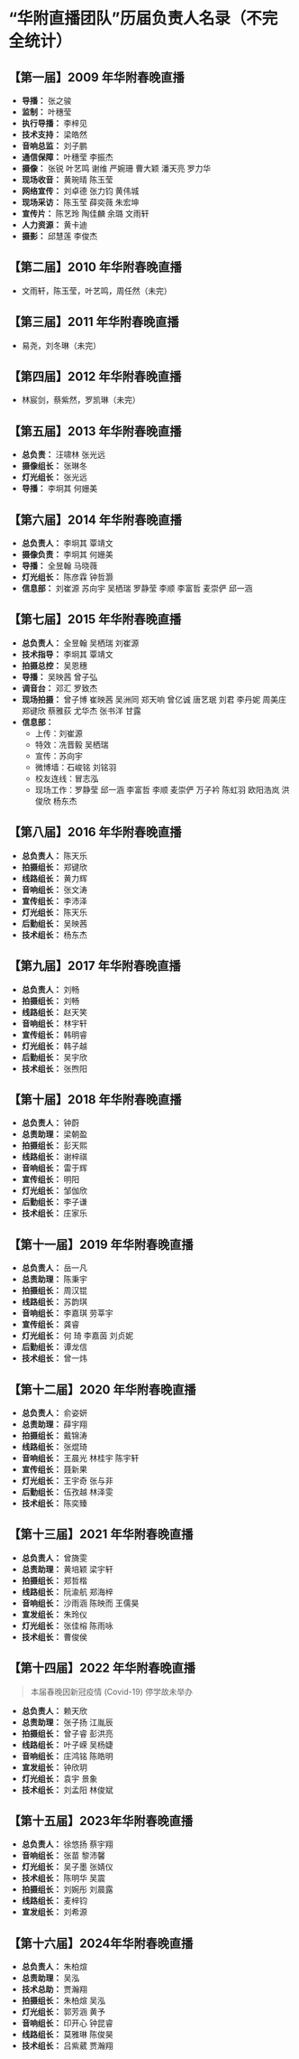# “华附直播团队”历届负责人名录（不完全统计）

## 【第一届】2009 年华附春晚直播

- **导播：** 张之骏
- **监制：** 叶穗莹
- **执行导播：** 李梓见
- **技术支持：** 梁皓然
- **音响总监：** 刘子鹏
- **通信保障：** 叶穗莹 李振杰
- **摄像：** 张锐 叶艺鸣 谢维 严婉珊 曹大颖 潘天亮 罗力华
- **现场收音：** 黄琬晴 陈玉莹
- **网络宣传：** 刘卓德 张力钧 黄伟城
- **现场采访：** 陈玉莹 薛奕薇 朱宏坤
- **宣传片：** 陈艺玲 陶佳麟 余璐 文雨轩
- **人力资源：** 黄卡迪
- **摄影：** 邱慧莲 李俊杰

## 【第二届】2010 年华附春晚直播

- 文雨轩，陈玉莹，叶艺鸣，周任然（未完）

## 【第三届】2011 年华附春晚直播

- 易尧，刘冬琳（未完）

## 【第四届】2012 年华附春晚直播

- 林宸剑，蔡紫然，罗凯琳（未完）

## 【第五届】2013 年华附春晚直播

- **总负责：** 汪啸林 张光远
- **摄像组长：** 张琳冬
- **灯光组长：** 张光远
- **导播：** 李坰其 何姗美

## 【第六届】2014 年华附春晚直播

- **总负责人：** 李坰其 覃靖文
- **摄像负责：** 李坰其 何姗美
- **导播：** 全昱翰 马晓薇
- **灯光组长：** 陈彦霖 钟哲灏
- **信息部：** 刘崔源 苏向宇 吴栖瑞 罗静莹 李顺 李富哲 麦崇俨 邱一涵

## 【第七届】2015 年华附春晚直播

- **总负责人：** 全昱翰 吴栖瑞 刘崔源
- **技术指导：** 李坰其 覃靖文
- **拍摄总控：** 吴恩穗
- **导播：** 吴映茜 曾子弘
- **调音台：** 邓汇 罗致杰
- **现场拍摄：** 曾子博 崔映茜 吴洲同 郑天响 曾亿诚 唐艺珉 刘君 李丹妮 周美庄 郑键欣 蔡雅荻 尤华杰 张书洋 甘露
- **信息部：**
  - 上传：刘崔源
  - 特效：冼晋毅 吴栖瑞
  - 宣传：苏向宇
  - 微博墙：石峻铭 刘铭羽
  - 校友连线：冒志泓
  - 现场工作：罗静莹 邱一涵 李富哲 李顺 麦崇俨 万子衿 陈虹羽 欧阳浩岚 洪俊欣 杨东杰

## 【第八届】2016 年华附春晚直播

- **总负责人：** 陈天乐
- **拍摄组长：** 郑键欣
- **线路组长：** 黄力辉
- **音响组长：** 张文涛
- **宣传组长：** 李沛泽
- **灯光组长：** 陈天乐
- **后勤组长：** 吴映茜
- **技术组长：** 杨东杰

## 【第九届】2017 年华附春晚直播

- **总负责人：** 刘畅
- **拍摄组长：** 刘畅
- **线路组长：** 赵天笑
- **音响组长：** 林宇轩
- **宣传组长：** 韩明睿
- **灯光组长：** 韩子越
- **后勤组长：** 吴宇欣
- **技术组长：** 张煦阳

## 【第十届】2018 年华附春晚直播

- **总负责人：** 钟蔚
- **总责助理：** 梁朝盈
- **拍摄组长：** 彭天熙
- **线路组长：** 谢梓祺
- **音响组长：** 雷于辉
- **宣传组长：** 明阳
- **灯光组长：** 邹伽欣
- **后勤组长：** 李子谦
- **技术组长：** 庄家乐

## 【第十一届】2019 年华附春晚直播

- **总负责人：** 岳一凡
- **总责助理：** 陈秉宇
- **拍摄组长：** 周汉锟
- **线路组长：** 苏韵琪
- **音响组长：** 李嘉琪 劳莘宇
- **宣传组长：** 龚睿
- **灯光组长：** 何 琦 李嘉茵 刘贞妮
- **后勤组长：** 谭龙信
- **技术组长：** 曾一炜

## 【第十二届】2020 年华附春晚直播

- **总负责人：** 俞姿妍
- **总责助理：** 薛宇翔
- **拍摄组长：** 戴锦涛
- **线路组长：** 张焜琦
- **音响组长：** 王晨光 林桂宇 陈宇轩
- **宣传组长：** 聂新果
- **灯光组长：** 王宇奇 张与非
- **后勤组长：** 伍孜越 林泽雯
- **技术组长：** 陈奕臻

## 【第十三届】2021 年华附春晚直播

- **总负责人：** 曾旖雯
- **总责助理：** 黄培颖 梁宇轩
- **拍摄组长：** 郑哲楷
- **线路组长：** 阮渝航 郑海梓
- **音响组长：** 沙雨涵 陈映而 王儒昊
- **宣发组长：** 朱玲仪
- **灯光组长：** 张佳榕 陈雨咏
- **技术组长：** 曹俊侯

## 【第十四届】2022 年华附春晚直播
> 本届春晚因新冠疫情 (Covid-19) 停学故未举办
- **总负责人：** 赖天欣
- **总责助理：** 张子扬 江胤辰
- **拍摄组长：** 曾子睿 彭洪亮
- **线路组长：** 叶子嵘 吴杨婕
- **音响组长：** 庄鸿铭 陈皓明
- **宣发组长：** 钟欣玥
- **灯光组长：** 袁宇 景象
- **技术组长：** 刘孟阳 林俊斌

## 【第十五届】2023年华附春晚直播
- **总负责人：** 徐悠扬 蔡宇翔
- **音响组长：** 张苗 黎沛馨
- **灯光组长：** 吴子墨 张婧仪
- **技术组长：** 陈明华 吴震
- **拍摄组长：** 刘婉彤 刘晨露
- **线路组长：** 麦梓钧
- **宣发组长：** 刘希源

## 【第十六届】2024年华附春晚直播
- **总负责人：** 朱柏煊
- **总责助理：** 吴泓
- **技术总助：** 贾瀚翔
- **拍摄组长：** 朱柏煊 吴泓
- **灯光组长：** 郭芳涵 黄予
- **音响组长：** 印开心 钟昆睿
- **线路组长：** 莫雅琳 陈俊昊
- **技术组长：** 吕紫葳 贾瀚翔

